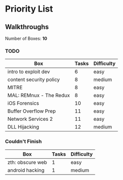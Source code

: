 # Priority List

## Walkthroughs

Number of Boxes: **10**

### TODO

|Box                      |Tasks  |Difficulty
|---                      |---    |---
|intro to exploit dev     |6      |easy
|content security policy  |8      |medium
|MITRE                    |8      |easy
|MAL: REMnux - The Redux  |8      |easy
|iOS Forensics            |10     |easy
|Buffer Overflow Prep     |11     |easy
|Network Services 2       |11     |easy
|DLL Hijacking            |12     |medium

### Couldn't Finish

|Box                      |Tasks  |Difficulty
|---                      |---    |---
|zth: obscure web         |1      |easy
|android hacking          |1      |medium
